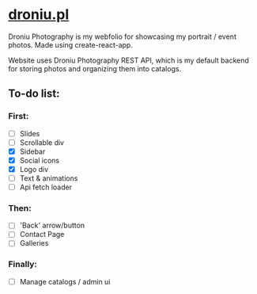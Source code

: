 # [droniu.pl](http://droniu.pl)

Droniu Photography is my webfolio for showcasing my portrait / event photos. Made using create-react-app.

Website uses Droniu Photography REST API, which is my default backend for storing photos and organizing them into catalogs.

## To-do list:

### First:
- [ ] Slides
- [ ] Scrollable div
- [x] Sidebar
- [x] Social icons
- [x] Logo div
- [ ] Text & animations
- [ ] Api fetch loader

### Then:
- [ ] 'Back' arrow/button
- [ ] Contact Page
- [ ] Galleries

### Finally:
- [ ] Manage catalogs / admin ui
